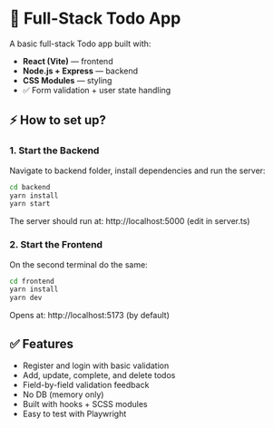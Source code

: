 # 📝 Full-Stack Todo App

A basic full-stack Todo app built with:

- **React (Vite)** — frontend  
- **Node.js + Express** — backend  
- **CSS Modules** — styling  
- ✅ Form validation + user state handling



## ⚡ How to set up?

### 1. Start the Backend
Navigate to backend folder, install dependencies and run the server:
```bash
cd backend
yarn install
yarn start
```
The server should run at: http://localhost:5000 (edit in server.ts)

### 2. Start the Frontend
On the second terminal do the same:
~~~bash 
cd frontend
yarn install
yarn dev
~~~
Opens at: http://localhost:5173 (by default)

## ✅ Features
- Register and login with basic validation
- Add, update, complete, and delete todos
- Field-by-field validation feedback
- No DB (memory only)
- Built with hooks + SCSS modules
- Easy to test with Playwright